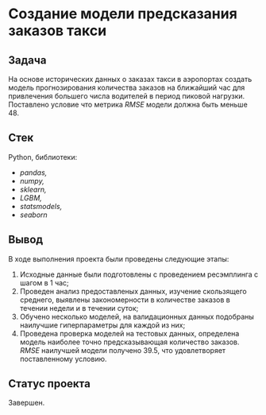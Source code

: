 # Создание модели предсказания заказов такси


## Задача

На основе исторических данных о заказах такси в аэропортах создать модель прогнозирования количества заказов на ближайший час для привлечения большего числа водителей в период пиковой нагрузки. Поставлено условие что метрика *RMSE* модели должна быть меньше 48.

## Стек

Python, библиотеки:

- *pandas,*
- *numpy,*
- *sklearn,*
- *LGBM,*
- *statsmodels,*
- *seaborn*

## Вывод

В ходе выполнения проекта были проведены следующие этапы:
1) Исходные данные были подготовлены с проведением ресэмплинга с шагом в 1 час;
2) Проведен анализ предоставленых данных, изучение скользящего среднего, выявлены закономерности в количестве заказов в течении недели и в течении суток;
3) Обучено несколько моделей, на валидационных данных подобраны наилучшие гиперпараметры для каждой из них;
4) Проведена проверка моделей на тестовых данных, определена модель наиболее точно предсказывающая количество заказов. *RMSE* наилучшей модели получено 39.5, что удовлетворяет поставленному условию.

## Статус проекта
Завершен.
